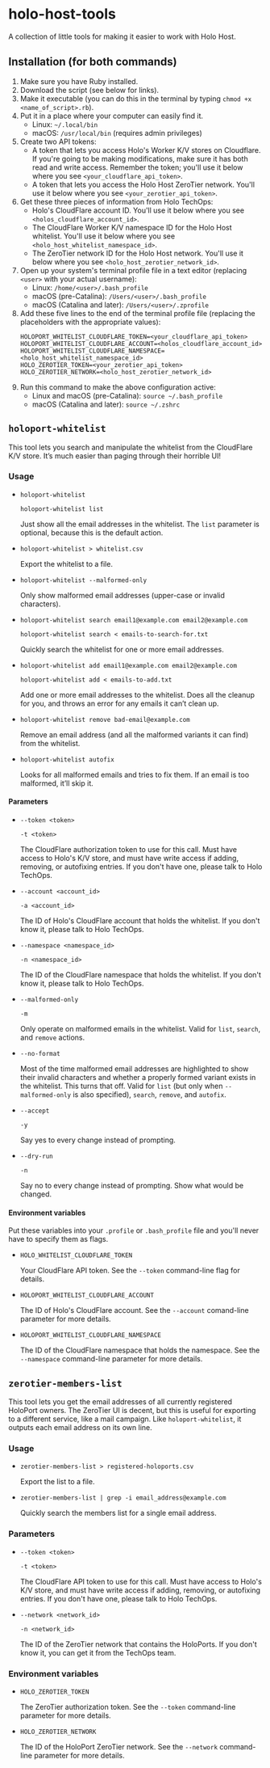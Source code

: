 # holo-host-tools

A collection of little tools for making it easier to work with Holo Host.

## Installation (for both commands)

1. Make sure you have Ruby installed.
2. Download the script (see below for links).
3. Make it executable (you can do this in the terminal by typing `chmod +x <name_of_script>.rb`).
4. Put it in a place where your computer can easily find it.
    * Linux: `~/.local/bin`
    * macOS: `/usr/local/bin` (requires admin privileges)
5. Create two API tokens:
    * A token that lets you access Holo's Worker K/V stores on Cloudflare. If you're going to be making modifications, make sure it has both read and write access. Remember the token; you'll use it below where you see `<your_cloudflare_api_token>`.
    * A token that lets you access the Holo Host ZeroTier network. You'll use it below where you see `<your_zerotier_api_token>`.
6. Get these three pieces of information from Holo TechOps:
    * Holo's CloudFlare account ID. You'll use it below where you see `<holos_cloudflare_account_id>`.
    * The CloudFlare Worker K/V namespace ID for the Holo Host whitelist. You'll use it below where you see `<holo_host_whitelist_namespace_id>`.
    * The ZeroTier network ID for the Holo Host network. You'll use it below where you see `<holo_host_zerotier_network_id>`.
7. Open up your system's terminal profile file in a text editor (replacing `<user>` with your actual username):
    * Linux: `/home/<user>/.bash_profile`
    * macOS (pre-Catalina): `/Users/<user>/.bash_profile`
    * macOS (Catalina and later): `/Users/<user>/.zprofile`
8. Add these five lines to the end of the terminal profile file (replacing the placeholders with the appropriate values):
    ```
    HOLOPORT_WHITELIST_CLOUDFLARE_TOKEN=<your_cloudflare_api_token>
    HOLOPORT_WHITELIST_CLOUDFLARE_ACCOUNT=<holos_cloudflare_account_id>
    HOLOPORT_WHITELIST_CLOUDFLARE_NAMESPACE=<holo_host_whitelist_namespace_id>
    HOLO_ZEROTIER_TOKEN=<your_zerotier_api_token>
    HOLO_ZEROTIER_NETWORK=<holo_host_zerotier_network_id>
    ```
9. Run this command to make the above configuration active:
    * Linux and macOS (pre-Catalina): `source ~/.bash_profile`
    * macOS (Catalina and later): `source ~/.zshrc`

## `holoport-whitelist`

This tool lets you search and manipulate the whitelist from the CloudFlare K/V store. It’s much easier than paging through their horrible UI!

### Usage

* `holoport-whitelist`

    `holoport-whitelist list`

    Just show all the email addresses in the whitelist. The `list` parameter is optional, because this is the default action.

* `holoport-whitelist > whitelist.csv`

    Export the whitelist to a file.

* `holoport-whitelist --malformed-only`

    Only show malformed email addresses (upper-case or invalid characters).

* `holoport-whitelist search email1@example.com email2@example.com`

    `holoport-whitelist search < emails-to-search-for.txt`

    Quickly search the whitelist for one or more email addresses.

* `holoport-whitelist add email1@example.com email2@example.com`

    `holoport-whitelist add < emails-to-add.txt`

    Add one or more email addresses to the whitelist. Does all the cleanup for you, and throws an error for any emails it can’t clean up.

* `holoport-whitelist remove bad-email@example.com`

    Remove an email address (and all the malformed variants it can find) from the whitelist.

* `holoport-whitelist autofix`

    Looks for all malformed emails and tries to fix them. If an email is too malformed, it’ll skip it.

#### Parameters

* `--token <token>`

    `-t <token>`

    The CloudFlare authorization token to use for this call. Must have access to Holo's K/V store, and must have write access if adding, removing, or autofixing entries. If you don't have one, please talk to Holo TechOps.

* `--account <account_id>`

    `-a <account_id>`

    The ID of Holo's CloudFlare account that holds the whitelist. If you don't know it, please talk to Holo TechOps.

* `--namespace <namespace_id>`

    `-n <namespace_id>`

    The ID of the CloudFlare namespace that holds the whitelist. If you don't know it, please talk to Holo TechOps.

* `--malformed-only`

    `-m`

    Only operate on malformed emails in the whitelist. Valid for `list`, `search`, and `remove` actions.

* `--no-format`

    Most of the time malformed email addresses are highlighted to show their invalid characters and whether a properly formed variant exists in the whitelist. This turns that off. Valid for `list` (but only when `--malformed-only` is also specified), `search`, `remove`, and `autofix`.

* `--accept`

    `-y`

    Say yes to every change instead of prompting.

* `--dry-run`

    `-n`

    Say no to every change instead of prompting. Show what would be changed.

#### Environment variables

Put these variables into your `.profile` or `.bash_profile` file and you'll never have to specify them as flags.

* `HOLO_WHITELIST_CLOUDFLARE_TOKEN`

    Your CloudFlare API token. See the `--token` command-line flag for details.

* `HOLOPORT_WHITELIST_CLOUDFLARE_ACCOUNT`

    The ID of Holo's CloudFlare account. See the `--account` comand-line parameter for more details.

* `HOLOPORT_WHITELIST_CLOUDFLARE_NAMESPACE`

    The ID of the CloudFlare namespace that holds the namespace. See the `--namespace` command-line parameter for more details.

## `zerotier-members-list`

This tool lets you get the email addresses of all currently registered HoloPort owners. The ZeroTier UI is decent, but this is useful for exporting to a different service, like a mail campaign. Like `holoport-whitelist`, it outputs each email address on its own line.

### Usage

* `zerotier-members-list > registered-holoports.csv`

    Export the list to a file.

* `zerotier-members-list | grep -i email_address@example.com`

    Quickly search the members list for a single email address.

### Parameters

* `--token <token>`

    `-t <token>`

    The CloudFlare API token to use for this call. Must have access to Holo's K/V store, and must have write access if adding, removing, or autofixing entries. If you don't have one, please talk to Holo TechOps.

* `--network <network_id>`

    `-n <network_id>`

    The ID of the ZeroTier network that contains the HoloPorts. If you don't know it, you can get it from the TechOps team.

### Environment variables

* `HOLO_ZEROTIER_TOKEN`

    The ZeroTier authorization token. See the `--token` command-line parameter for more details.

* `HOLO_ZEROTIER_NETWORK`

    The ID of the HoloPort ZeroTier network. See the `--network` command-line parameter for more details.